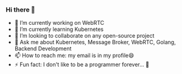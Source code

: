 ### Hi there 👋

- 🔭 I’m currently working on WebRTC
- 🌱 I’m currently learning Kubernetes
- 👯 I’m looking to collaborate on any open-source project
- 💬 Ask me about Kubernetes, Message Broker, WebRTC, Golang, Backend Development
- 📫 How to reach me: my email is in my profile😄
- ⚡ Fun fact: I don't like to be a programmer forever... 🤔

